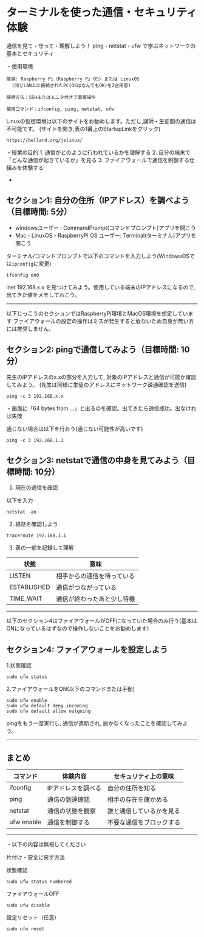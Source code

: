 # ターミナルを使った通信・セキュリティ体験

通信を見て・守って・理解しよう！
ping・netstat・ufw で学ぶネットワークの基本とセキュリティ


・使用環境

	推奨: Raspberry Pi（Raspberry Pi OS) または LinuxOS
	  (同じLAN上に接続されたPC(OSはなんでもOK)を2台用意)
	
	接続方法：SSHまたはモニタ付きで直接操作
	
	使用コマンド：ifconfig, ping, netstat, ufw

Linuxの仮想環境は以下のサイトをお勧めします。ただし,講師・生徒間の通信は不可能です。
(サイトを開き,表の1番上のStartupLinkをクリック)

```
https://bellard.org/jslinux/
```


・授業の目的
	1.	通信がどのように行われているかを理解する
	2.	自分の端末で「どんな通信が起きているか」を見る
	3.	ファイアウォールで通信を制御する仕組みを体験する

-

## セクション1: 自分の住所（IPアドレス）を調べよう（目標時間: 5分）

- windowsユーザー : CommandPrompt(コマンドプロンプト)アプリを開こう
- Mac・LinuxOS・RaspberryPi OS ユーザー: Terminal(ターミナル)アプリを開こう


ターミナル/コマンドプロンプトで以下のコマンドを入力しよう(WindowsOSでは`ipconfig`に変更)

```
ifconfig en0
```

inet 192.168.x.x を見つけてみよう。使用している端末のIPアドレスになるので, 出てきた値をメモしておこう。

---

以下じっこうのセクションではRaspberryPi環境とMacOS環境を想定しています
ファイアウォールの設定の操作はミスが発生すると危ないため自身が無い方には推奨しません。

## セクション2: pingで通信してみよう（目標時間: 10分）

先生のIPアドレスのx.xの部分を入力して, 対象のIPアドレスと通信が可能か確認してみよう。
(先生は同様に生徒のアドレスにネットワーク疎通確認を送信)

```
ping -c 3 192.168.x.x
```

・画面に「64 bytes from …」と出るのを確認。出てきたら通信成功。出なければ失敗

通じない場合は以下を行おう(通じない可能性が高いです)

```
ping -c 3 192.168.1.1
```


## セクション3: netstatで通信の中身を見てみよう（目標時間: 10分）

1. 現在の通信を確認

以下を入力

```
netstat -an
```


2. 経路を確認しよう

```
traceroute 192.168.1.1
```


3. 表の一部を記録して理解

| 状態 | 意味 | 
| ------- | --------------------------|
| LISTEN | 相手からの通信を待っている |
| ESTABLISHED | 通信がつながっている |
| TIME_WAIT | 通信が終わったあと少し待機 |

---


以下のセクション4はファイアウォールがOFFになっていた場合のみ行う(基本はONになっているはずなので操作しないことをお勧めします)

## セクション4: ファイアウォールを設定しよう

1.状態確認

```
sudo ufw status
```


2.ファイアウォールをON(以下のコマンドまたは手動)

```
sudo ufw enable
sudo ufw default deny incoming
sudo ufw default allow outgoing
```

pingをもう一度実行し, 通信が遮断され, 届かなくなったことを確認してみよう。

---

## まとめ

| コマンド | 体験内容 | セキュリティ上の意味 |
| ---------- | ------------- | ----------------------------|
|ifconfig |IPアドレスを調べる|自分の住所を知る|
|ping|通信の到達確認|相手の存在を確かめる|
|netstat|通信の状態を観察|誰と通信しているかを見る|
|ufw enable|通信を制御する|不要な通信をブロックする

---

・以下の内容は無視してください

片付け・安全に戻す方法

状態確認

```
sudo ufw status numbered
```

ファイアウォールOFF

```
sudo ufw disable
```

設定リセット（任意）

```
sudo ufw reset
```


